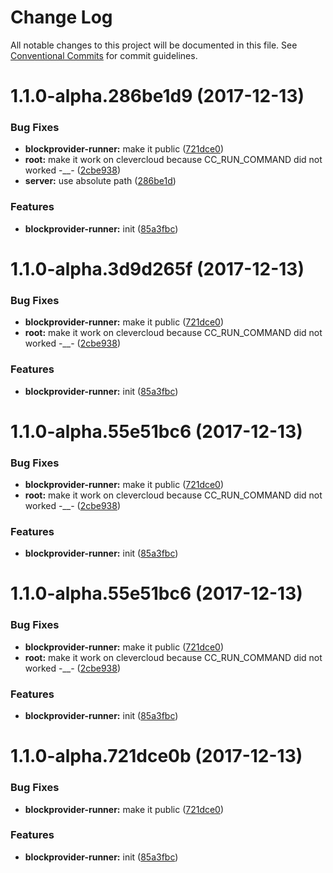 # Change Log

All notable changes to this project will be documented in this file.
See [Conventional Commits](https://conventionalcommits.org) for commit guidelines.

<a name="1.1.0-alpha.286be1d9"></a>
# 1.1.0-alpha.286be1d9 (2017-12-13)


### Bug Fixes

* **blockprovider-runner:** make it public ([721dce0](https://github.com/Ouest-France/platform/commit/721dce0))
* **root:** make it work on clevercloud because CC_RUN_COMMAND did not worked -__- ([2cbe938](https://github.com/Ouest-France/platform/commit/2cbe938))
* **server:** use absolute path ([286be1d](https://github.com/Ouest-France/platform/commit/286be1d))


### Features

* **blockprovider-runner:** init ([85a3fbc](https://github.com/Ouest-France/platform/commit/85a3fbc))




<a name="1.1.0-alpha.3d9d265f"></a>
# 1.1.0-alpha.3d9d265f (2017-12-13)


### Bug Fixes

* **blockprovider-runner:** make it public ([721dce0](https://github.com/Ouest-France/platform/commit/721dce0))
* **root:** make it work on clevercloud because CC_RUN_COMMAND did not worked -__- ([2cbe938](https://github.com/Ouest-France/platform/commit/2cbe938))


### Features

* **blockprovider-runner:** init ([85a3fbc](https://github.com/Ouest-France/platform/commit/85a3fbc))




<a name="1.1.0-alpha.55e51bc6"></a>
# 1.1.0-alpha.55e51bc6 (2017-12-13)


### Bug Fixes

* **blockprovider-runner:** make it public ([721dce0](https://github.com/Ouest-France/platform/commit/721dce0))
* **root:** make it work on clevercloud because CC_RUN_COMMAND did not worked -__- ([2cbe938](https://github.com/Ouest-France/platform/commit/2cbe938))


### Features

* **blockprovider-runner:** init ([85a3fbc](https://github.com/Ouest-France/platform/commit/85a3fbc))




<a name="1.1.0-alpha.55e51bc6"></a>
# 1.1.0-alpha.55e51bc6 (2017-12-13)


### Bug Fixes

* **blockprovider-runner:** make it public ([721dce0](https://github.com/Ouest-France/platform/commit/721dce0))
* **root:** make it work on clevercloud because CC_RUN_COMMAND did not worked -__- ([2cbe938](https://github.com/Ouest-France/platform/commit/2cbe938))


### Features

* **blockprovider-runner:** init ([85a3fbc](https://github.com/Ouest-France/platform/commit/85a3fbc))




<a name="1.1.0-alpha.721dce0b"></a>
# 1.1.0-alpha.721dce0b (2017-12-13)


### Bug Fixes

* **blockprovider-runner:** make it public ([721dce0](https://github.com/Ouest-France/platform/commit/721dce0))


### Features

* **blockprovider-runner:** init ([85a3fbc](https://github.com/Ouest-France/platform/commit/85a3fbc))
